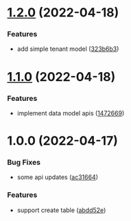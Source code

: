 # [1.2.0](https://github.com/117s/mdm/compare/v1.1.0...v1.2.0) (2022-04-18)


### Features

* add simple tenant model ([323b6b3](https://github.com/117s/mdm/commit/323b6b31e3c944c2a0adea2aaff1c4ab3ad814cf))

# [1.1.0](https://github.com/117s/mdm/compare/v1.0.0...v1.1.0) (2022-04-18)


### Features

* implement data model apis ([1472669](https://github.com/117s/mdm/commit/1472669d13de94ea324328dc7c47216b32413458))

# 1.0.0 (2022-04-17)


### Bug Fixes

* some api updates ([ac31664](https://github.com/117s/mdm/commit/ac31664d81163ecabc513bd5f0fb75377cb13e2f))


### Features

* support create table ([abdd52e](https://github.com/117s/mdm/commit/abdd52e46b4309cb1730fa46cd527c9fc4121931))
